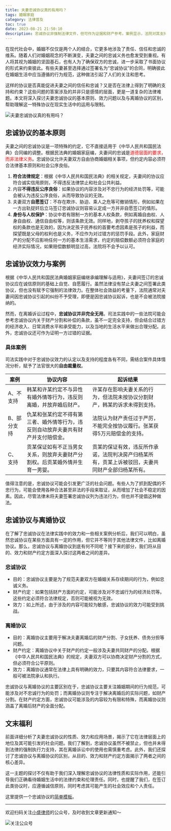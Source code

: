 ```yaml
---
title: 夫妻忠诚协议真的有用吗？
tags: 婚姻家庭
category: 法律普及
toc: true
date: 2023-08-21 21:50:10
description: 忠诚协议非强制法律文件，但可作为证据和财产参考。案例显示，法院对其支持程度因案而异。与离婚协议比较，两者目的、效力和财产约定差异显著。忠诚协议无法代替离婚协议，应慎重考虑。本文分析忠诚协议的法律运用与限制，并提供协议模板，有助理解婚姻生活中的伦理与法律。
---
```


在现代社会中，婚姻不仅仅是两个人的结合，它更多地涉及了责任、信任和忠诚的维系。随着人们对婚姻观念的不断演变，夫妻之间的忠诚义务也愈发受到重视。有人将其视为婚姻的坚固基石，也有人为了确保双方的忠诚，进一步采取了书面协议的形式来约束彼此。有些夫妻甚至选择通过签署名为“忠诚协议”的合同，明确彼此在婚姻生活中应当遵循的行为规范，这种做法引起了人们的关注和思考。

这样的协议是否真能促进夫妻之间的信任和忠诚？又是否在法律上得到了明确的支持和约束？这些问题的答案涉及的并非只是感情的层面，更是一道复杂的法律难题。本文将深入探讨夫妻忠诚协议的基本原则、效力问题以及与离婚协议的区别，帮助理解这一特殊协议在现实生活中的运用与限制。

![夫妻忠诚协议真的有用吗？](https://slefboot-1251736664.cos.ap-beijing.myqcloud.com/20230821_loyalty_agreement.png)

<!-- more -->
## 忠诚协议的基本原则

夫妻之间的忠诚协议是一项特殊的约定，它不直接适用于《中华人民共和国民法典》合同编的调整。根据民法典的婚姻家庭编，夫妻间的忠诚是<span style='color:red'>道德层面的要求，而非法律义务</span>。忠诚协议允许夫妻双方自由协商婚姻相关事项，但约定内容必须符合法律基本原则和社会公序良俗。

1. **符合法律规定**：根据《中华人民共和国民法典》的相关规定，夫妻间的协议应符合诚实信用原则，不得违反法律禁止和社会公共利益。
2. 内容**不得违反公序良俗**：如果协议的内容涉及对不忠行为的经济处罚等，可能会被认为违反公序良俗，从而导致协议的无效。
3. 夫妻双方**自愿签订**：不存在欺诈、胁迫、乘人之危等可撤销情形，例如如果在一方出轨捉奸后立马签订忠诚协议则容易认定成一方并非自愿签订的情形。
4. **身份与人权保护**：协议中若有限制一方的基本人权条款，例如离婚自由权、人身自由权、通信自由权等，则该条款无效。同样地，剥夺孩子的抚养权和探望权的条款也是无效的，因为决定孩子抚养权的首要考虑因素是孩子的利益，而探望既是父母的权利也是义务，不应作为对过错方的惩罚手段。此外，家庭财产的分配不应影响任何一方的基本生活需求，约定的赔偿数额必须符合家庭的经济实际情况，如果赔偿数额明显过高，法院将不会予以认可。

## 忠诚协议效力与案例

根据《中华人民共和国民法典婚姻家庭编继承编理解与适用》，夫妻间签订的忠诚协议应在诚信原则的基础上自觉、自愿履行。虽然法律没有禁止夫妻之间签署此类协议，但也没有赋予它强制的法律效力。在整体社会效益的考量下，法院通常对夫妻间因忠诚协议引起的纠纷不予受理，即便是因忠诚协议起诉，也是不会被法院接纳的。

然而，在离婚诉讼过程中，**忠诚协议并非完全无用**。司法实践中的一些法院可能会参考忠诚协议内关于财产分割和补偿的条款，虽不一定完全支持，但会结合过错方的经济收入、日常消费水平和承受能力，以及当地的生活水平来做出合理分配。此外，忠诚协议还可作为证明一方过错的证据。

### 具体案例

司法实践中对于忠诚协议效力的认定以及支持的程度各有不同，需结合案件具体情况分析，赋予了法官很大的**自由裁量权**。

| 案例   | 协议内容 | 起诉结果  |
|--------|----|---------------|
| A、不支持  | 韩某和许某约定不与异性有婚外情等行为，违反则离婚，并放弃婚后财产。| 许某存在影响夫妻关系的行为，但法院未按协议分割财产，韩某的诉求未得到支持。 |
| B、部分支持 | 仇某和张某约定不得有第三者、婚外情等行为，违反则自动放弃夫妻共有财产并支付赔偿金。| 法院认为财产责任过于严厉，不能完全按协议履行。张某获得5万元赔偿金的支持。 |
| C、支持    | 贡某保证如有不正当男女关系，则放弃夫妻财产分割权。后贡某婚外情并生育一男婴。  | 贡某的保证有效，违反所作承诺，法院判决房产归杨某所有，贡某上诉被驳回，夫妻共同财产全部归杨某所有。 |

值得注意的是，忠诚协议可能会引发更广泛的社会问题。有些人为了抓到配偶的不忠行为，可能会使用各种合法甚至非法的手段来取证，从而增加了社会不稳定的因素。因此，尽管法律未将夫妻签署忠诚协议列为违法行为，但也并不提倡这种做法。

## 忠诚协议与离婚协议

在了解了忠诚协议在法律实践中的效力和一些相关案例分析后，我们可以明白，虽然忠诚协议在某些方面具有一定的作用，但它并不等同于其他法律文件，比如离婚协议。那么，忠诚协议与离婚协议到底有何不同呢？接下来的部分，我们将从目的、效力和财产约定方面深入探讨这两者之间的差异。

### 忠诚协议

- 目的：忠诚协议主要是为了规范夫妻双方在婚姻关系存续期间的行为，例如忠诚义务。
- 财产约定：如果包括财产方面的约定，可能涉及对不忠诚行为的经济处罚等。这些约定必须符合法律规定，否则可能被视为无效。
- 效力：如上所述，由于涉及的内容可能较为敏感，忠诚协议的效力可能受到挑战。

### 离婚协议

- 目的：离婚协议主要用于解决夫妻离婚后的财产分割、子女抚养、债务分担等问题。
- 财产约定：离婚协议中关于财产的约定一般涉及夫妻共同财产的分配。根据《中华人民共和国民法典》的规定，夫妻双方可以协商决定财产分割的方式，但必须符合公平原则。
- 效力：离婚协议通常在法律上具有明确的效力，只要其内容符合法律要求，一般可被法院承认和执行。

忠诚协议与离婚协议的主要区别在于，忠诚协议主要关注婚姻期间的行为规范，可能涉及对不忠诚行为的处罚；而离婚协议则专注于解决离婚后的实际问题，如财产分割。在财产约定方面，忠诚协议可能涉及的内容较为有限和特殊，而离婚协议则涵盖了离婚后财产的全面分配。

## 文末福利

前面详细分析了夫妻忠诚协议的性质、效力和应用场景，揭示了它在法律层面上的地位及其可能引发的社会问题。我们了解到，忠诚协议虽然不被禁止，但也并未得到法律的强制执行力支持，其在离婚诉讼中的使用也需慎重考虑。此外，我们还探讨了忠诚协议与离婚协议的区别，从目的、效力和财产约定方面揭示了两者之间的核心差异。

这一主题的探讨不仅有助于我们深入理解忠诚协议的法律性质和实际作用，还能引导我们正确看待婚姻生活中的法律约束和伦理责任。同时，也提醒了我们，在签订此类协议时，应遵循诚信原则，同时考虑其可能产生的社会效应和个人责任。

这里提供一个忠诚协议的[简单模板](https://slefboot-1251736664.cos.ap-beijing.myqcloud.com/%E5%A4%AB%E5%A6%BB%E5%BF%A0%E8%AF%9A%E5%8D%8F%E8%AE%AE.docx)。

---
欢迎扫码关注[小盛律师](https://selfboot.cn/links)的公众号，及时收到文章更新通知～

![关注公众号](https://slefboot-1251736664.cos.ap-beijing.myqcloud.com/20230721_wx_qrcode.png)